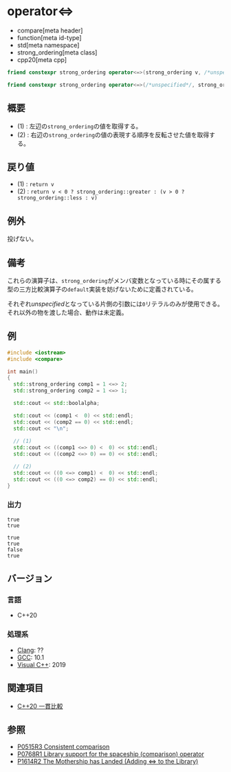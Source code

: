 # operator<=>

* compare[meta header]
* function[meta id-type]
* std[meta namespace]
* strong_ordering[meta class]
* cpp20[meta cpp]

```cpp
friend constexpr strong_ordering operator<=>(strong_ordering v, /*unspecified*/) noexcept;   // (1)

friend constexpr strong_ordering operator<=>(/*unspecified*/, strong_ordering v) noexcept;   // (2)
```

## 概要

- (1) : 左辺の`strong_ordering`の値を取得する。
- (2) : 右辺の`strong_ordering`の値の表現する順序を反転させた値を取得する。

## 戻り値

- (1) : `return v` 
- (2) : `return v < 0 ? strong_ordering::greater : (v > 0 ? strong_ordering::less : v)`

## 例外
投げない。

## 備考

これらの演算子は、`strong_ordering`がメンバ変数となっている時にその属する型の三方比較演算子の`default`実装を妨げないために定義されている。

それぞれ*unspecified*となっている片側の引数には`0`リテラルのみが使用できる。それ以外の物を渡した場合、動作は未定義。

## 例
```cpp example
#include <iostream>
#include <compare>

int main()
{
  std::strong_ordering comp1 = 1 <=> 2;
  std::strong_ordering comp2 = 1 <=> 1;

  std::cout << std::boolalpha;

  std::cout << (comp1 <  0) << std::endl;
  std::cout << (comp2 == 0) << std::endl;
  std::cout << "\n";
 
  // (1) 
  std::cout << ((comp1 <=> 0) <  0) << std::endl;
  std::cout << ((comp2 <=> 0) == 0) << std::endl;

  // (2)
  std::cout << ((0 <=> comp1) <  0) << std::endl;
  std::cout << ((0 <=> comp2) == 0) << std::endl;
}
```

### 出力
```
true
true

true
true
false
true
```

## バージョン
### 言語
- C++20

### 処理系
- [Clang](/implementation.md#clang): ??
- [GCC](/implementation.md#gcc): 10.1
- [Visual C++](/implementation.md#visual_cpp): 2019

## 関連項目

- [C++20 一貫比較](/lang/cpp20/consistent_comparison.md)


## 参照

- [P0515R3 Consistent comparison](http://wg21.link/p0515)
- [P0768R1 Library support for the spaceship (comparison) operator](http://wg21.link/p0768)
- [P1614R2 The Mothership has Landed (Adding <=> to the Library)](http://wg21.link/p1614)